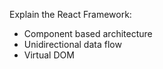 Explain the React Framework:
- Component based architecture
- Unidirectional data flow
- Virtual DOM


